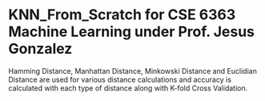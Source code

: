 # KNN_From_Scratch for CSE 6363 Machine Learning under Prof. Jesus Gonzalez

Hamming Distance, Manhattan Distance, Minkowski Distance and Euclidian Distance are used for various distance calculations and accuracy is calculated with each type of distance along with K-fold Cross Validation.
